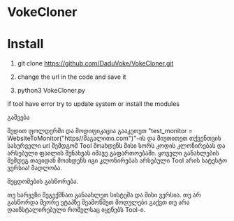 # VokeCloner

# Install

1. git clone https://github.com/DaduVoke/VokeCloner.git

2. change the url in the code and save it

3. python3 VokeCloner.py 

if tool have error try to update system or install the modules

გაშვება
 
შედით ფოლდერში და მოდიფიკაცია გააკეთეთ "test_monitor = WebsiteToMonitor("https//მაგალითი.com")"-ის და მიუთითეთ თქვენთვის სასურველი url
შემდგომ Tool მოახდენს მისი სორს კოდის კლონირებას და არსებული ფაილის შენახვას იმავე გაფართოებაში. ყოველი განახლების შემდეგ თავიდან მოახდენს იგი კლონირებას
არსებული Tool არის სატესტო ვერსია! 
მადლობა.

შეცდომების გასწორება.
 
თუ ხარვეზი შეგექმნათ განაახლეთ სისტემა და მისი ვერსია. თუ არ გასწორდა მეორე ეტაპზე შეამოწმეთ მოდულები გაქვთ თუ არა დაინსტალირებული რომელსაც იყენებს Tool-ი.
